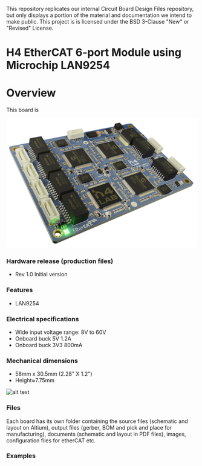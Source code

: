 This repository replicates our internal Circuit Board Design Files repository, but only displays a portion of the material and documentation we intend to make public.
This project is  is licensed under the BSD 3-Clause "New" or "Revised" License.

H4 EtherCAT 6-port Module using Microchip LAN9254
===
# Overview
This board is
  

![alt text](Documentation/Images/Render_EcatSwitch_tr_light.png "EtherCAT Switch Rev 1.1 PCB Render")


### Hardware release (production files)
* Rev 1.0 Initial version 


### Features
* LAN9254 


### Electrical specifications
* Wide input voltage range: 8V to 60V
* Onboard buck 5V 1.2A
* Onboard buck 3V3 800mA

### Mechanical dimensions
* 58mm x 30.5mm (2.28" X 1.2")
* Height≈7.75mm

![alt text](Doc_Images/ESNACKS_DIM.png "EtherSNACKS Rev 1.2 Dimensions")

### Files
Each board has its own folder containing the source files (schematic and layout on Altium), output files (gerber, BOM and pick and place for manufacturing), documents (schematic and layout in PDF files), images, configuration files for etherCAT etc.


### Examples

